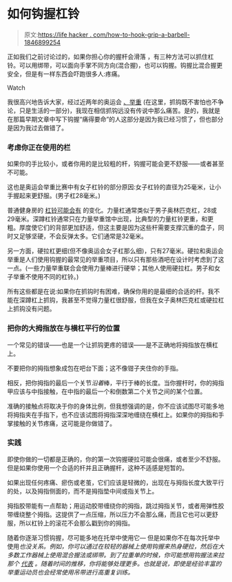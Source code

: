 # 如何钩握杠铃

> 原文:[https://life hacker . com/how-to-hook-grip-a-barbell-1846899254](https://lifehacker.com/how-to-hook-grip-a-barbell-1846899254)

正如我们之前讨论过的，如果你担心你的握杆会滑落 ，有三种方法可以抓住杠铃。可以用绑带，可以面向手掌不同方向(混合握)，也可以钩握。钩握比混合握更安全，但是有一样东西会吓跑很多人:疼痛。

Watch

我很高兴地告诉大家，经过近两年的奥运会 [、举重](https://vitals.lifehacker.com/the-difference-between-weightlifting-and-weight-lifting-1846723548) (在这里，抓钩既不害怕也不争论，只是生活的一部分)，我现在相信抓钩远没有传说中那么痛苦。是的，我就是在那篇早期文章中写下钩握“痛得要命”的人这部分是因为我已经习惯了，但也部分是因为我过去做错了。

### 考虑你正在使用的栏

如果你的手比较小，或者你用的是比较粗的杆，钩握可能会更不舒服——或者甚至不可能。

这也是奥运会举重比赛中有女子杠铃的部分原因:女子杠铃的直径为25毫米，让小手握起来更舒服。(男子杠28毫米。)

普通健身房的 [杠铃可能会有](https://vitals.lifehacker.com/all-the-different-bars-at-the-gym-explained-1839810094) 的变化。力量杠通常类似于男子奥林匹克杠，28或29毫米。深蹲杠铃通常只在力量举重馆中出现，比典型的力量杠铃更重，和更粗。厚度使它们的背部更加舒适，但这主要是因为这些杆需要支撑沉重的盘子，同时又足够坚硬，不会反弹太多。它们通常是32毫米。

另一方面，硬拉杠更细(但不像奥运会女子杠那么细)，只有27毫米。硬拉和奥运会举重是人们使用钩握的最常见的举重项目，所以只有那些酒吧在设计时考虑到了这一点。(一些力量举重联合会使用力量棒进行硬举；其他人使用硬拉杠。男子和女子举重不使用不同的杠铃。)

所有这些都是在说:如果你在抓钩时有困难，确保你用的是最细的合适的杆。我不能在深蹲杠上抓钩，我甚至不觉得力量杠很舒服，但我在女子奥林匹克杠或硬拉杠上抓钩没有问题。

### 把你的大拇指放在与横杠平行的位置

一个常见的错误——也是一个让抓钩更疼的错误——是不正确地将拇指放在横杠上。

不要把你的拇指想象成包在吧台下面；这不像钳子夹住你的手指。

相反，把你拇指的最后一个关节*沿着*棒，平行于棒的长度。当你握杆时，你的拇指甲应该与中指接触，在中指的最后一个和倒数第二个关节之间的某个位置。

准确的接触点将取决于你的身体比例，但我想强调的是，你不应该试图尽可能多地将拇指夹在手指下，也不应该试图将拇指深深地缠绕在横杠上。如果你的拇指和手掌接触的关节疼痛，这可能是你做错了。

### 实践

即使你做的一切都是正确的，你的第一次钩握硬拉可能会很痛，或者至少不舒服。但是如果你使用一个合适的杆并且正确握杆，这种不适感是短暂的。

如果出现任何疼痛、瘀伤或老茧，它们应该是轻微的，出现在与拇指长度大致平行的处，以及拇指侧面的，而不是拇指垫中间或指关节上。

拇指胶带能有一点帮助；用运动胶带缠绕你的拇指，跳过拇指关节，或者用弹性胶带缠绕整个拇指。这提供了一点压缩，所以压力不会那么痛，而且它也可以更舒服，所以杠铃上的滚花不会那么戳到你的拇指。

随着你逐渐习惯钩握，尽可能多地在托举中使用它— 但是如果你不在每次托举中使用*也没关系。例如，你可以通过在较轻的器械上使用钩握来热身硬拉，然后在大多数工作器械上使用混合握法或绑带。到了拉重单的时候，你可能想用钩握法来拉那个 [代表](https://vitals.lifehacker.com/a-beginners-guide-to-gym-terminology-1846840529) 。随着时间的推移，你将能够处理更多。也就是说，即使是经验丰富的举重运动员也会经常使用吊带进行高重复训练。*